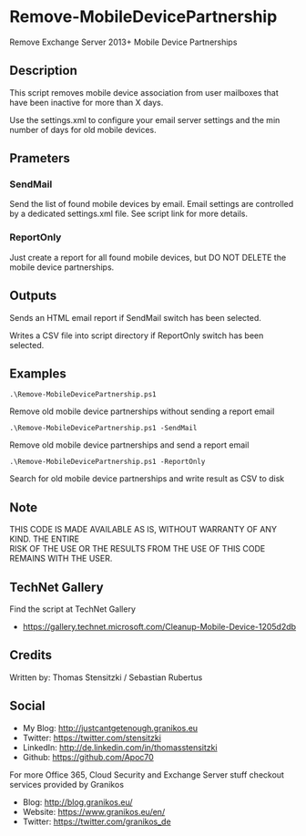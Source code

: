 # Remove-MobileDevicePartnership
Remove Exchange Server 2013+ Mobile Device Partnerships 

## Description
This script removes mobile device association from user mailboxes that have been inactive for more than X days.

Use the settings.xml to configure your email server settings and the min number of days for old mobile devices.

## Prameters
### SendMail
Send the list of found mobile devices by email. Email settings are controlled by a dedicated settings.xml file. See script link for more details.

### ReportOnly
Just create a report for all found mobile devices, but DO NOT DELETE the mobile device partnerships.

## Outputs
Sends an HTML email report if SendMail switch has been selected.

Writes a CSV file into script directory if ReportOnly switch has been selected.

## Examples
```
.\Remove-MobileDevicePartnership.ps1
```
Remove old mobile device partnerships without sending a report email

```
.\Remove-MobileDevicePartnership.ps1 -SendMail
```
Remove old mobile device partnerships and send a report email

```
.\Remove-MobileDevicePartnership.ps1 -ReportOnly
```
Search for old mobile device partnerships and write result as CSV to disk

## Note
THIS CODE IS MADE AVAILABLE AS IS, WITHOUT WARRANTY OF ANY KIND. THE ENTIRE  
RISK OF THE USE OR THE RESULTS FROM THE USE OF THIS CODE REMAINS WITH THE USER.

## TechNet Gallery
Find the script at TechNet Gallery
* https://gallery.technet.microsoft.com/Cleanup-Mobile-Device-1205d2db


## Credits
Written by: Thomas Stensitzki / Sebastian Rubertus

## Social

* My Blog: http://justcantgetenough.granikos.eu
* Twitter: https://twitter.com/stensitzki
* LinkedIn:	http://de.linkedin.com/in/thomasstensitzki
* Github: https://github.com/Apoc70

For more Office 365, Cloud Security and Exchange Server stuff checkout services provided by Granikos

* Blog:  http://blog.granikos.eu/
* Website: https://www.granikos.eu/en/
* Twitter: https://twitter.com/granikos_de